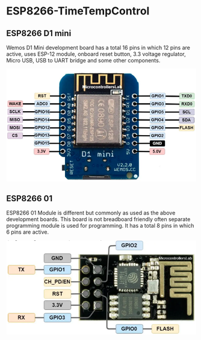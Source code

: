 # ESP8266-TimeTempControl

## ESP8266 D1 mini
Wemos D1 Mini development board has a total 16 pins in which 12 pins are active, uses ESP-12 module, onboard reset button, 3.3 voltage regulator, Micro USB, USB to UART bridge and some other components.

![ESP8266_D1_mini](/images/ESP8266_D1_mini.png)



## ESP8266 01
ESP8266 01 Module is different but commonly as used as the above development boards. This board is not breadboard friendly often separate programming module is used for programming. It has a total 8 pins in which 6 pins are active.

![ESP8266_01i](/images/ESP8266_01.png)
